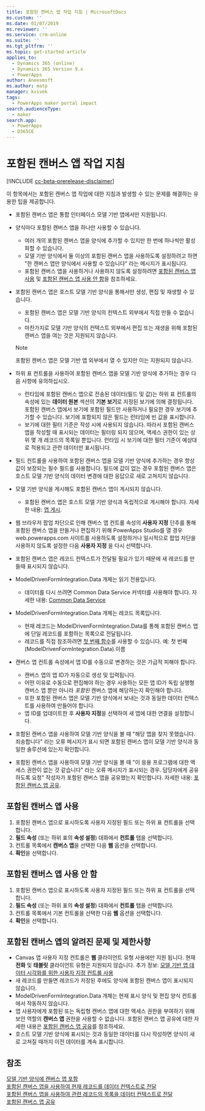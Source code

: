 ```yaml
---
title: 포함된 캔버스 앱 작업 지침 | MicrosoftDocs
ms.custom: ''
ms.date: 01/07/2019
ms.reviewer: ''
ms.service: crm-online
ms.suite: ''
ms.tgt_pltfrm: ''
ms.topic: get-started-article
applies_to:
  - Dynamics 365 (online)
  - Dynamics 365 Version 9.x
  - PowerApps
author: Aneesmsft
ms.author: matp
manager: kvivek
tags:
  - PowerApps maker portal impact
search.audienceType:
  - maker
search.app:
  - PowerApps
  - D365CE
---
```


# <a name="guidelines-on-working-with-embedded-canvas-apps"></a>포함된 캔버스 앱 작업 지침
[!INCLUDE [cc-beta-prerelease-disclaimer](../../includes/cc-beta-prerelease-disclaimer.md)]

이 항목에서는 포함된 캔버스 앱 작업에 대한 지침과 발생할 수 있는 문제를 해결하는 유용한 팁을 제공합니다.

-   포함된 캔버스 앱은 통합 인터페이스 모델 기반 앱에서만 지원됩니다.
-   양식마다 포함된 캔버스 앱을 하나만 사용할 수 있습니다. 
     - 여러 개의 포함된 캔버스 앱을 양식에 추가할 수 있지만 한 번에 하나씩만 활성화할 수 있습니다.
     - 모델 기반 양식에서 둘 이상의 포함된 캔버스 앱을 사용하도록 설정하려고 하면 "한 캔버스 앱만 양식에서 사용할 수 있습니다" 라는 메시지가 표시됩니다.
     - 포함된 캔버스 앱을 사용하거나 사용하지 않도록 설정하려면 [포함된 캔버스 앱 사용](#enable-an-embedded-canvas-app) 및 [포함된 캔버스 앱 사용 안 함](#disable-an-embedded-canvas-app)을 참조하세요.
-   포함된 캔버스 앱은 호스트 모델 기반 양식을 통해서만 생성, 편집 및 재생할 수 있습니다.
     - 포함된 캔버스 앱은 모델 기반 양식의 컨텍스트 외부에서 직접 만들 수 없습니다.
     - 마찬가지로 모델 기반 양식의 컨텍스트 외부에서 편집 또는 재생을 위해 포함된 캔버스 앱을 여는 것은 지원되지 않습니다.

     > [!NOTE]
     > 포함된 캔버스 앱은 모델 기반 앱 외부에서 열 수 있지만 이는 지원되지 않습니다.

-   하위 표 컨트롤을 사용하여 포함된 캔버스 앱을 모델 기반 양식에 추가하는 경우 다음 사항에 유의하십시오.
     - 런타임에 포함된 캔버스 앱으로 전송된 데이터(필드 및 값)는 하위 표 컨트롤의 속성에 있는 **데이터 원본** 섹션의 **기본 보기**로 지정된 보기에 의해 결정됩니다. 포함된 캔버스 앱에서 보기에 포함된 필드만 사용하거나 필요한 경우 보기에 추가할 수 있습니다. 보기에 포함되지 않은 필드는 런타임에 빈 값을 표시합니다. 
     - 보기에 대한 필터 기준은 작성 시에 사용되지 않습니다. 따라서 포함된 캔버스 앱을 작성할 때 표시되는 데이터는 필터링 되지 않으며, 액세스 권한이 있는 상위 몇 개 레코드의 목록일 뿐입니다. 런타임 시 보기에 대한 필터 기준이 예상대로 적용되고 관련 데이터만 표시됩니다.
-   필드 컨트롤을 사용하여 포함된 캔버스 앱을 모델 기반 양식에 추가하는 경우 항상 값이 보장되는 필수 필드를 사용합니다. 필드에 값이 없는 경우 포함된 캔버스 앱은 호스트 모델 기반 양식의 데이터 변경에 대한 응답으로 새로 고쳐지지 않습니다.
-   모델 기반 양식을 게시해도 포함된 캔버스 앱이 게시되지 않습니다.
     - 포함된 캔버스 앱은 호스트 모델 기반 양식과 독립적으로 게시해야 합니다. 자세한 내용: [앱 게시](../canvas-apps/save-publish-app.md#publish-an-app).
-   웹 브라우저 팝업 차단으로 인해 캔버스 앱 컨트롤 속성의 **사용자 지정** 단추를 통해 포함된 캔버스 앱을 만들거나 편집하기 위해 PowerApps Studio를 열 경우 web.powerapps.com 사이트를 사용하도록 설정하거나 일시적으로 팝업 차단을 사용하지 않도록 설정한 다음 **사용자 지정** 을 다시 선택합니다.
-   포함된 캔버스 앱은 레코드 컨텍스트가 전달될 필요가 있기 때문에 새 레코드를 만들때 표시되지 않습니다.
-   ModelDrivenFormIntegration.Data 개체는 읽기 전용입니다. 
     - 데이터를 다시 쓰려면 Common Data Service 커넥터를 사용해야 합니다. 자세한 내용: [Common Data Service](/connectors/commondataservice/)
-   ModelDrivenFormIntegration.Data 개체는 레코드 목록입니다. 
     - 현재 레코드는 ModelDrivenFormIntegration.Data를 통해 포함된 캔버스 앱에 단일 레코드를 포함하는 목록으로 전달됩니다.
     - 레코드를 직접 참조하려면 [첫 번째 함수](../canvas-apps/functions/function-first-last.md)를 사용할 수 있습니다. 예: 첫 번째(ModelDrivenFormIntegration.Data).이름
-   캔버스 앱 컨트롤 속성에서 앱 ID를 수동으로 변경하는 것은 가급적 피해야 합니다.
     - 캔버스 앱의 앱 ID가 자동으로 생성 및 입력됩니다. 
     - 어떤 이유로 수동으로 편집해야 하는 경우 사용하는 모든 앱 ID가 독립 실행형 캔버스 앱 뿐만 아니라 *포함된* 캔버스 앱에 해당하는지 확인해야 합니다.
     - 또한 포함된 캔버스 앱은 모델 기반 양식에서 보내는 것과 동일한 데이터 컨텍스트를 사용하여 만들어야 합니다.
     - 앱 ID를 업데이트한 후 **사용자 지정**을 선택하여 새 앱에 대한 연결을 설정합니다.
- 포함된 캔버스 앱을 사용하여 모델 기반 양식을 볼 때 "해당 앱을 찾지 못했습니다. 죄송합니다" 라는 오류 메시지가 표시 되면 포함된 캔버스 앱이 모델 기반 양식과 동일한 솔루션에 있는지 확인합니다.
- 포함된 캔버스 앱을 사용하여 모델 기반 양식을 볼 때 "이 응용 프로그램에 대한 액세스 권한이 없는 것 같습니다" 라는 오류 메시지가 표시되는 경우. 담당자에게 공유하도록 요청" 작성자가 포함된 캔버스 앱을 공유했는지 확인합니다. 자세한 내용: [포함된 캔버스 앱 공유](share-embedded-canvas-app.md).

## <a name="enable-an-embedded-canvas-app"></a>포함된 캔버스 앱 사용
1. 포함된 캔버스 앱으로 표시하도록 사용자 지정된 필드 또는 하위 표 컨트롤을 선택합니다.
2. **필드 속성** (또는 하위 표의 **속성 설정**) 대화에서 **컨트롤** 탭을 선택합니다.
3. 컨트롤 목록에서 **캔버스 앱**을 선택한 다음 **웹** 옵션을 선택합니다.
4. **확인**을 선택합니다.

## <a name="disable-an-embedded-canvas-app"></a>포함된 캔버스 앱 사용 안 함
1. 포함된 캔버스 앱으로 표시하도록 사용자 지정된 필드 또는 하위 표 컨트롤을 선택합니다.
2. **필드 속성** (또는 하위 표의 **속성 설정**) 대화에서 **컨트롤** 탭을 선택합니다.
3. 컨트롤 목록에서 기본 컨트롤을 선택한 다음 **웹** 옵션을 선택합니다.
4. **확인**을 선택합니다.

## <a name="known-issues-and-limitations-with-embedded-canvas-apps"></a>포함된 캔버스 앱의 알려진 문제 및 제한사항
- Canvas 앱 사용자 지정 컨트롤은 **웹** 클라이언트 유형 사용에만 지원 됩니다. 현재 **전화** 및 **태블릿** 클라이언트 유형은 지원되지 않습니다. 추가 정보: [모델 기반 앱 데이터 시각화를 위한 사용자 지정 컨트롤 사용](use-custom-controls-data-visualizations.md)
- 새 레코드를 만들면 레코드가 저장된 후에도 양식에 포함된 캔버스 앱이 표시되지 않습니다. 
-    ModelDrivenFormIntegration.Data 개체는 현재 표시 양식 및 편집 양식 컨트롤에서 작동하지 않습니다.
- 앱 사용자에게 포함된 또는 독립형 캔버스 앱에 대한 액세스 권한을 부여하기 위해 보안 역할의 **캔버스 앱** 권한을 사용할 수 없습니다. 포함된 캔버스 앱 공유에 대한 자세한 내용은 [포함된 캔버스 앱 공유](share-embedded-canvas-app.md)를 참조하세요.
- 호스트 모델 기반 양식에 표시되는 것과 동일한 데이터를 다시 작성하면 양식이 새로 고쳐질 때까지 이전 데이터를 계속 표시합니다. 

## <a name="see-also"></a>참조
[모델 기반 양식에 캔버스 앱 포함](embed-canvas-app-in-form.md) <br />
[포함된 캔버스 앱을 사용하여 현재 레코드를 데이터 컨텍스트로 전달](pass-current-embedded-canvas-app.md) <br />
[포함된 캔버스 앱을 사용하여 관련 레코드의 목록을 데이터 컨텍스트로 전달](pass-related-embedded-canvas-app.md) <br />
[포함된 캔버스 앱 공유](share-embedded-canvas-app.md)

